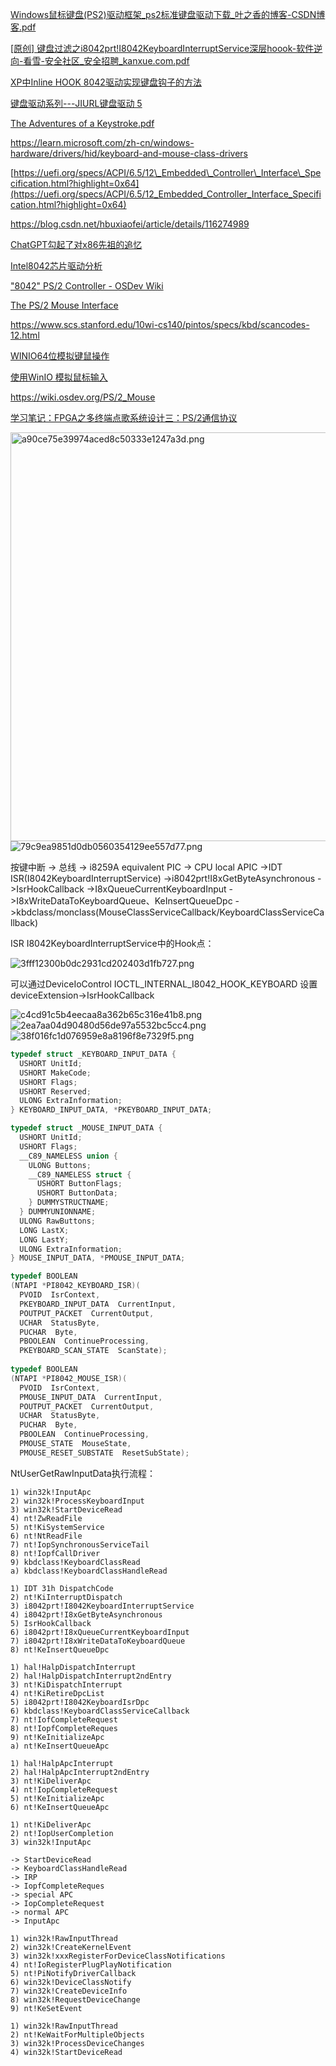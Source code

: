 [Windows鼠标键盘(PS2)驱动框架\_ps2标准键盘驱动下载\_叶之香的博客-CSDN博客.pdf](../_resources/Windows鼠标键盘%28PS2%29驱动框架_ps2标准键盘驱动下载_叶之香的博客-CSDN博客-1.pdf)

[\[原创\] 键盘过滤之i8042prt!I8042KeyboardInterruptService深层hoook-软件逆向-看雪-安全社区_安全招聘_kanxue.com.pdf](../_resources/[原创]%20键盘过滤之i8042prt!I8042KeyboardInterruptService深层-1.pdf)

[XP中Inline HOOK 8042驱动实现键盘钩子的方法](https://blog.csdn.net/iiprogram/article/details/2520009)

[键盘驱动系列---JIURL键盘驱动 5](https://blog.csdn.net/cosmoslife/article/details/7853459)

[The Adventures of a Keystroke.pdf](../_resources/The%20Adventures%20of%20a%20Keystroke-1.pdf)

https://learn.microsoft.com/zh-cn/windows-hardware/drivers/hid/keyboard-and-mouse-class-drivers

[https://uefi.org/specs/ACPI/6.5/12\_Embedded\_Controller\_Interface\_Specification.html?highlight=0x64](https://uefi.org/specs/ACPI/6.5/12_Embedded_Controller_Interface_Specification.html?highlight=0x64)

https://blog.csdn.net/hbuxiaofei/article/details/116274989

[ChatGPT勾起了对x86先祖的追忆](https://zhuanlan.zhihu.com/p/608741635)

[Intel8042芯片驱动分析](https://m.it168.com/article_983280.html)

["8042" PS/2 Controller - OSDev Wiki](https://wiki.osdev.org/%228042%22_PS/2_Controller)

[The PS/2 Mouse Interface](https://isdaman.com/alsos/hardware/mouse/ps2interface.htm "The PS/2 Mouse Interface")

https://www.scs.stanford.edu/10wi-cs140/pintos/specs/kbd/scancodes-12.html

[WINIO64位模拟键鼠操作](https://www.cnblogs.com/Loofah/p/4167615.html)

[使用WinIO 模拟鼠标输入](https://blog.csdn.net/qq996980215/article/details/127960448)

https://wiki.osdev.org/PS/2_Mouse

[学习笔记：FPGA之多终端点歌系统设计三：PS/2通信协议](https://blog.csdn.net/Archar_Saber/article/details/82424413)

<img src="../_resources/a90ce75e39974aced8c50333e1247a3d-1.png" alt="a90ce75e39974aced8c50333e1247a3d.png" width="800" height="654" class="jop-noMdConv">![79c9ea9851d0db0560354129ee557d77.png](../_resources/79c9ea9851d0db0560354129ee557d77-1.png)

按键中断 -> 总线 -\> i8259A equivalent PIC -> CPU local APIC
->IDT ISR(I8042KeyboardInterruptService)
->i8042prt!I8xGetByteAsynchronous
->IsrHookCallback
->I8xQueueCurrentKeyboardInput
->I8xWriteDataToKeyboardQueue、KeInsertQueueDpc
->kbdclass/monclass(MouseClassServiceCallback/KeyboardClassServiceCallback)

ISR I8042KeyboardInterruptService中的Hook点：

![3fff12300b0dc2931cd202403d1fb727.png](../_resources/3fff12300b0dc2931cd202403d1fb727-1.png)

可以通过DeviceIoControl IOCTL\_INTERNAL\_I8042\_HOOK\_KEYBOARD 设置 deviceExtension->IsrHookCallback

![c4cd91c5b4eecaa8a362b65c316e41b8.png](../_resources/c4cd91c5b4eecaa8a362b65c316e41b8-1.png)![2ea7aa04d90480d56de97a5532bc5cc4.png](../_resources/2ea7aa04d90480d56de97a5532bc5cc4-1.png)![38f016fc1d076959e8a8196f8e7329f5.png](../_resources/38f016fc1d076959e8a8196f8e7329f5-1.png)

```C
typedef struct _KEYBOARD_INPUT_DATA {
  USHORT UnitId;
  USHORT MakeCode;
  USHORT Flags;
  USHORT Reserved;
  ULONG ExtraInformation;
} KEYBOARD_INPUT_DATA, *PKEYBOARD_INPUT_DATA;

typedef struct _MOUSE_INPUT_DATA {
  USHORT UnitId;
  USHORT Flags;
  __C89_NAMELESS union {
    ULONG Buttons;
    __C89_NAMELESS struct {
      USHORT ButtonFlags;
      USHORT ButtonData;
    } DUMMYSTRUCTNAME;
  } DUMMYUNIONNAME;
  ULONG RawButtons;
  LONG LastX;
  LONG LastY;
  ULONG ExtraInformation;
} MOUSE_INPUT_DATA, *PMOUSE_INPUT_DATA;
```

```C
typedef BOOLEAN
(NTAPI *PI8042_KEYBOARD_ISR)(
  PVOID  IsrContext,
  PKEYBOARD_INPUT_DATA  CurrentInput,
  POUTPUT_PACKET  CurrentOutput,
  UCHAR  StatusByte,
  PUCHAR  Byte,
  PBOOLEAN  ContinueProcessing,
  PKEYBOARD_SCAN_STATE  ScanState);
  
typedef BOOLEAN
(NTAPI *PI8042_MOUSE_ISR)(
  PVOID  IsrContext,
  PMOUSE_INPUT_DATA  CurrentInput,
  POUTPUT_PACKET  CurrentOutput,
  UCHAR  StatusByte,
  PUCHAR  Byte,
  PBOOLEAN  ContinueProcessing,
  PMOUSE_STATE  MouseState,
  PMOUSE_RESET_SUBSTATE  ResetSubState);
```

NtUserGetRawInputData执行流程：

```
1) win32k!InputApc
2) win32k!ProcessKeyboardInput
3) win32k!StartDeviceRead
4) nt!ZwReadFile
5) nt!KiSystemService
6) nt!NtReadFile
7) nt!IopSynchronousServiceTail
8) nt!IopfCallDriver
9) kbdclass!KeyboardClassRead
a) kbdclass!KeyboardClassHandleRead

1) IDT 31h DispatchCode
2) nt!KiInterruptDispatch
3) i8042prt!I8042KeyboardInterruptService
4) i8042prt!I8xGetByteAsynchronous
5) IsrHookCallback
6) i8042prt!I8xQueueCurrentKeyboardInput
7) i8042prt!I8xWriteDataToKeyboardQueue
8) nt!KeInsertQueueDpc

1) hal!HalpDispatchInterrupt
2) hal!HalpDispatchInterrupt2ndEntry
3) nt!KiDispatchInterrupt
4) nt!KiRetireDpcList
5) i8042prt!I8042KeyboardIsrDpc
6) kbdclass!KeyboardClassServiceCallback
7) nt!IofCompleteRequest
8) nt!IopfCompleteReques
9) nt!KeInitializeApc
a) nt!KeInsertQueueApc

1) hal!HalpApcInterrupt
2) hal!HalpApcInterrupt2ndEntry
3) nt!KiDeliverApc
4) nt!IopCompleteRequest
5) nt!KeInitializeApc
6) nt!KeInsertQueueApc

1) nt!KiDeliverApc
2) nt!IopUserCompletion
3) win32k!InputApc

-> StartDeviceRead
-> KeyboardClassHandleRead
-> IRP
-> IopfCompleteReques
-> special APC
-> IopCompleteRequest
-> normal APC
-> InputApc

1) win32k!RawInputThread
2) win32k!CreateKernelEvent
3) win32k!xxxRegisterForDeviceClassNotifications
4) nt!IoRegisterPlugPlayNotification
5) nt!PiNotifyDriverCallback
6) win32k!DeviceClassNotify
7) win32k!CreateDeviceInfo
8) win32k!RequestDeviceChange
9) nt!KeSetEvent

1) win32k!RawInputThread
2) nt!KeWaitForMultipleObjects
3) win32k!ProcessDeviceChanges
4) win32k!StartDeviceRead
```